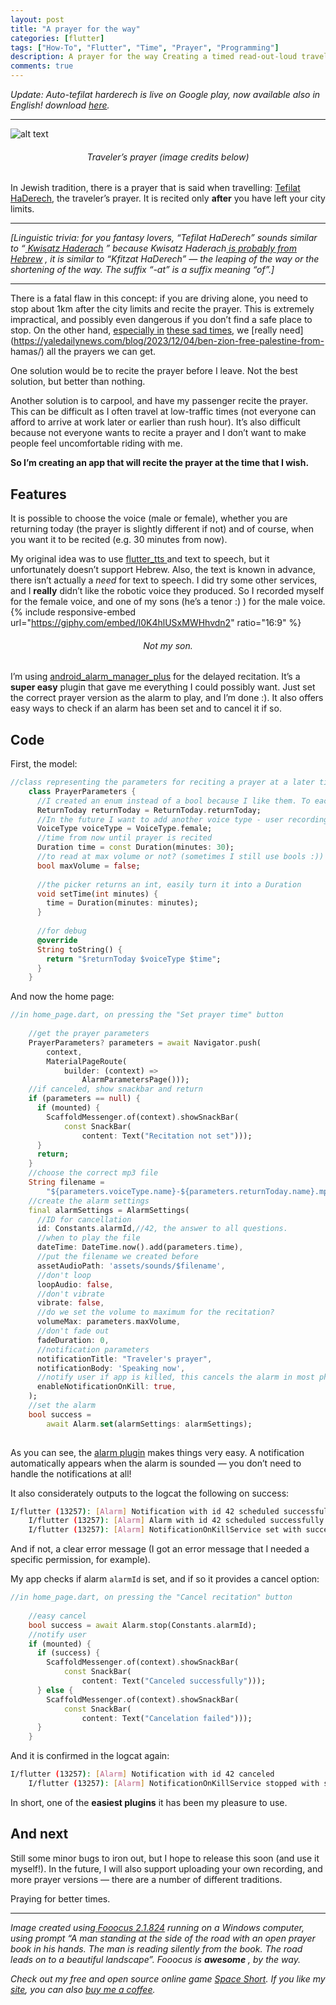 ```yaml
---
layout: post
title: "A prayer for the way"
categories: [flutter]
tags: ["How-To", "Flutter", "Time", "Prayer", "Programming"]
description: A prayer for the way Creating a timed read-out-loud traveler’s prayer service in Flutter
comments: true
---
```

*Update: Auto-tefilat harderech is live on Google play, now available also in English! download [here](https://play.google.com/store/apps/details?id=com.honeystone.tefilat_haderech&pcampaignid=web_share).*

<hr>

![alt text](/assets/images/2023-12-08-a-prayer-for-the-way/traveler-prayer.png)
<h6 style="text-align: center;">Traveler’s prayer (image credits below)</h6>

In Jewish tradition, there is a prayer that is said when travelling: [Tefilat
HaDerech](https://en.wikipedia.org/wiki/Tefilat_HaDerech), the traveler’s
prayer. It is recited only **after** you have left your city limits.

<!--more-->

<hr>

 _[Linguistic trivia: for you fantasy lovers, “Tefilat HaDerech” sounds
similar to “_[ _Kwisatz
Haderach_](https://dune.fandom.com/wiki/Kwisatz_Haderach) _” because Kwisatz
Haderach_[ _is probably from
Hebrew_](https://dune.fandom.com/wiki/Kwisatz_Haderach#Behind_the_sce) _, it
is similar to “Kfitzat HaDerech” — the leaping of the way or the shortening of
the way. The suffix “-at” is a suffix meaning “of”.]_

<hr>

There is a fatal flaw in this concept: if you are driving alone, you need to
stop about 1km after the city limits and recite the prayer. This is extremely
impractical, and possibly even dangerous if you don’t find a safe place to
stop. On the other hand, [especially
in](https://stories.bringthemhomenow.net/) [these sad
times](https://w.ynet.co.il/news/absent?externalurl=true), we [really
need](https://yaledailynews.com/blog/2023/12/04/ben-zion-free-palestine-from-
hamas/) all the prayers we can get.

One solution would be to recite the prayer before I leave. Not the best
solution, but better than nothing.

Another solution is to carpool, and have my passenger recite the prayer. This
can be difficult as I often travel at low-traffic times (not everyone can
afford to arrive at work later or earlier than rush hour). It’s also difficult
because not everyone wants to recite a prayer and I don’t want to make people
feel uncomfortable riding with me.

 **So I’m creating an app that will recite the prayer at the time that I
wish.**

## Features

It is possible to choose the voice (male or female), whether you are returning
today (the prayer is slightly different if not) and of course, when you want
it to be recited (e.g. 30 minutes from now).

My original idea was to use [flutter_tts
](https://pub.dev/packages/flutter_tts)and text to speech, but it
unfortunately doesn’t support Hebrew. Also, the text is known in advance,
there isn’t actually a _need_ for text to speech. I did try some other
services, and I **really** didn’t like the robotic voice they produced. So I
recorded myself for the female voice, and one of my sons (he’s a tenor :) )
for the male voice.
{% include responsive-embed url="https://giphy.com/embed/l0K4hlUSxMWHhvdn2" ratio="16:9" %}
<h6 style="text-align: center;">Not my son.</h6>

I’m using
[android_alarm_manager_plus](https://pub.dev/packages/android_alarm_manager_plus)
for the delayed recitation. It’s a **super easy** plugin that gave me
everything I could possibly want. Just set the correct prayer version as the
alarm to play, and I’m done :). It also offers easy ways to check if an alarm
has been set and to cancel it if so.

## Code

First, the model:

```dart
//class representing the parameters for reciting a prayer at a later time.  
    class PrayerParameters {  
      //I created an enum instead of a bool because I like them. To each her own.  
      ReturnToday returnToday = ReturnToday.returnToday;  
      //In the future I want to add another voice type - user recording  
      VoiceType voiceType = VoiceType.female;  
      //time from now until prayer is recited  
      Duration time = const Duration(minutes: 30);  
      //to read at max volume or not? (sometimes I still use bools :))  
      bool maxVolume = false;  
        
      //the picker returns an int, easily turn it into a Duration  
      void setTime(int minutes) {  
        time = Duration(minutes: minutes);  
      }  
        
      //for debug  
      @override  
      String toString() {  
        return "$returnToday $voiceType $time";  
      }  
    }

```
And now the home page:

```dart
//in home_page.dart, on pressing the "Set prayer time" button  
      
    //get the prayer parameters  
    PrayerParameters? parameters = await Navigator.push(  
        context,  
        MaterialPageRoute(  
            builder: (context) =>  
                AlarmParametersPage()));  
    //if canceled, show snackbar and return  
    if (parameters == null) {  
      if (mounted) {  
        ScaffoldMessenger.of(context).showSnackBar(  
            const SnackBar(  
                content: Text("Recitation not set")));  
      }  
      return;  
    }  
    //choose the correct mp3 file  
    String filename =  
        "${parameters.voiceType.name}-${parameters.returnToday.name}.mp3";  
    //create the alarm settings  
    final alarmSettings = AlarmSettings(  
      //ID for cancellation  
      id: Constants.alarmId,//42, the answer to all questions.   
      //when to play the file  
      dateTime: DateTime.now().add(parameters.time),  
      //put the filename we created before  
      assetAudioPath: 'assets/sounds/$filename',  
      //don't loop  
      loopAudio: false,  
      //don't vibrate  
      vibrate: false,  
      //do we set the volume to maximum for the recitation?  
      volumeMax: parameters.maxVolume,  
      //don't fade out  
      fadeDuration: 0,  
      //notification parameters  
      notificationTitle: "Traveler's prayer",  
      notificationBody: 'Speaking now',  
      //notify user if app is killed, this cancels the alarm in most phones   
      enableNotificationOnKill: true,  
    );  
    //set the alarm  
    bool success =  
        await Alarm.set(alarmSettings: alarmSettings);  
    

```
As you can see, the [alarm
plugin](https://pub.dev/packages/android_alarm_manager_plus) makes things very
easy. A notification automatically appears when the alarm is sounded — you
don’t need to handle the notifications at all!

It also considerately outputs to the logcat the following on success:

```bash
I/flutter (13257): [Alarm] Notification with id 42 scheduled successfuly at 2023-12-07 15:37:24.955446Z GMT  
    I/flutter (13257): [Alarm] Alarm with id 42 scheduled successfully at 2023-12-07 15:37:24.955446  
    I/flutter (13257): [Alarm] NotificationOnKillService set with success

```
And if not, a clear error message (I got an error message that I needed a
specific permission, for example).

My app checks if alarm `alarmId` is set, and if so it provides a cancel
option:

```dart
//in home_page.dart, on pressing the "Cancel recitation" button  
      
    //easy cancel  
    bool success = await Alarm.stop(Constants.alarmId);  
    //notify user  
    if (mounted) {  
      if (success) {  
        ScaffoldMessenger.of(context).showSnackBar(  
            const SnackBar(  
                content: Text("Canceled successfully")));  
      } else {  
        ScaffoldMessenger.of(context).showSnackBar(  
            const SnackBar(  
                content: Text("Cancelation failed")));  
      }  
    }

```
And it is confirmed in the logcat again:

```bash
I/flutter (13257): [Alarm] Notification with id 42 canceled  
    I/flutter (13257): [Alarm] NotificationOnKillService stopped with success

```
In short, one of the **easiest plugins** it has been my pleasure to use.

## And next

Still some minor bugs to iron out, but I hope to release this soon (and use it
myself!). In the future, I will also support uploading your own recording, and
more prayer versions — there are a number of different traditions.

Praying for better times.

<hr>

 _Image created using_[ _Fooocus
2.1.824_](https://github.com/lllyasviel/Fooocus) _running on a Windows
computer, using prompt “A man standing at the side of the road with an open
prayer book in his hands. The man is reading silently from the book. The road
leads on to a beautiful landscape”. Fooocus is_ **_awesome_** _, by the way._

_Check out my free and open source online game_ [_Space Short_](https://danielle-honig.com/space-short)_. If you like my_ [_site_](https://danielle-honig.com/)_, you can also_ [_buy me a coffee_](https://www.buymeacoffee.com/369wkrttu6)_._
